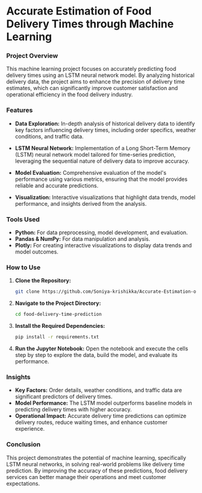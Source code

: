 # **Accurate Estimation of Food Delivery Times through Machine Learning**

### Project Overview
This machine learning project focuses on accurately predicting food delivery times using an LSTM neural network model. By analyzing historical delivery data, the project aims to enhance the precision of delivery time estimates, which can significantly improve customer satisfaction and operational efficiency in the food delivery industry.

### Features
- **Data Exploration:** In-depth analysis of historical delivery data to identify key factors influencing delivery times, including order specifics, weather conditions, and traffic data.
  
- **LSTM Neural Network:** Implementation of a Long Short-Term Memory (LSTM) neural network model tailored for time-series prediction, leveraging the sequential nature of delivery data to improve accuracy.
  
- **Model Evaluation:** Comprehensive evaluation of the model's performance using various metrics, ensuring that the model provides reliable and accurate predictions.
  
- **Visualization:** Interactive visualizations that highlight data trends, model performance, and insights derived from the analysis.

### Tools Used
- **Python:** For data preprocessing, model development, and evaluation.
- **Pandas & NumPy:** For data manipulation and analysis.
- **Plotly:** For creating interactive visualizations to display data trends and model outcomes.

### How to Use
1. **Clone the Repository:**
   ```bash
   git clone https://github.com/Soniya-krishikka/Accurate-Estimation-of-Food-Delivery-Times-through-Machine-Learning.git
   ```
   
2. **Navigate to the Project Directory:**
   ```bash
   cd food-delivery-time-prediction
   ```
   
3. **Install the Required Dependencies:**
   ```bash
   pip install -r requirements.txt
   ```
   
4. **Run the Jupyter Notebook:**
   Open the notebook and execute the cells step by step to explore the data, build the model, and evaluate its performance.

### Insights
- **Key Factors:** Order details, weather conditions, and traffic data are significant predictors of delivery times.
- **Model Performance:** The LSTM model outperforms baseline models in predicting delivery times with higher accuracy.
- **Operational Impact:** Accurate delivery time predictions can optimize delivery routes, reduce waiting times, and enhance customer experience.

### Conclusion
This project demonstrates the potential of machine learning, specifically LSTM neural networks, in solving real-world problems like delivery time prediction. By improving the accuracy of these predictions, food delivery services can better manage their operations and meet customer expectations.
